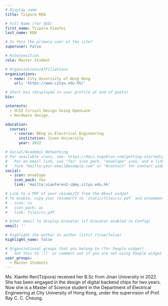 ```yaml
---
# Display name
title: Tzipora REN

# Full Name (for SEO)
first_name: Tzipora Xiaofei
last_name: REN

# Is this the primary user of the site?
superuser: False

# Role/position
role: Master Student

# Organizations/Affiliations
organizations:
  - name: City Unverisity of Hong Kong
    url: 'https://www.cityu.edu.hk/'

# Short bio (displayed in user profile at end of posts)
bio: 

interests:
  - VLSI Circuit Design Using OpenLane
  - Hardware design.

education:
  courses:
    - course: BEng in Electrical Engineering
      institution: Jinan University
      year: 2022

# Social/Academic Networking
# For available icons, see: https://docs.hugoblox.com/getting-started/page-builder/#icons
#   For an email link, use "fas" icon pack, "envelope" icon, and a link in the
#   form "mailto:your-email@example.com" or "#contact" for contact widget.
social:
  - icon: envelope
    icon_pack: fas
    link: 'mailto:xiaoferen2-c@my.cityu.edu.hk'

# Link to a PDF of your resume/CV from the About widget.
# To enable, copy your resume/CV to `static/files/cv.pdf` and uncomment the lines below.
# - icon: cv
#   icon_pack: ai
#   link: files/cv.pdf

# Enter email to display Gravatar (if Gravatar enabled in Config)
email: ''

# Highlight the author in author lists? (true/false)
highlight_name: false

# Organizational groups that you belong to (for People widget)
#   Set this to `[]` or comment out if you are not using People widget.
user_groups:
  - Master Students
---
```


Ms. Xiaofei Ren(Tzipora) received her B.Sc from Jinan University in 2022. She has been engaged in the design of digital backend chips for two years. Now she is a Master of Science student in the Department of Electrical Engineering at City University of Hong Kong, under the supervision of Prof. Ray C. C. Cheung.
